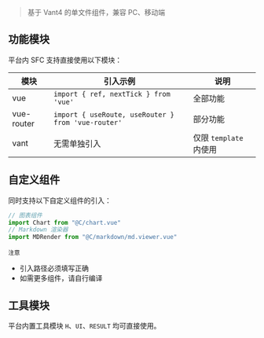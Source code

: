 > 基于 Vant4 的单文件组件，兼容 PC、移动端

## 功能模块

平台内 SFC 支持直接使用以下模块：

模块|引入示例|说明
-|-|-
vue|`import { ref, nextTick } from 'vue'`|全部功能
vue-router|`import { useRoute, useRouter } from 'vue-router'`|部分功能
vant|无需单独引入|仅限 `template` 内使用

## 自定义组件

同时支持以下自定义组件的引入：

```javascript
// 图表组件
import Chart from "@C/chart.vue"
// Markdown 渲染器
import MDRender from "@C/markdown/md.viewer.vue"
```

`注意`

* 引入路径必须填写正确
* 如需更多组件，请自行编译

## 工具模块

平台内置工具模块 `H`、`UI`、`RESULT` 均可直接使用。
